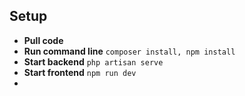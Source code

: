 ## Setup
- **Pull code**
- **Run command line** ```composer install, npm install```
- **Start backend** ```php artisan serve```
- **Start frontend** ```npm run dev```
- 
